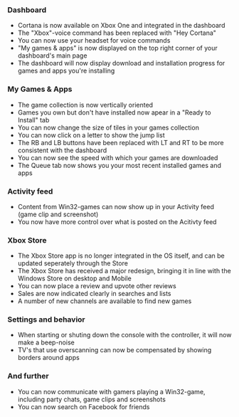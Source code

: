 ### Dashboard
- Cortana is now available on Xbox One and integrated in the dashboard
- The "Xbox"-voice command has been replaced with "Hey Cortana"
- You can now use your headset for voice commands
- "My games & apps" is now displayed on the top right corner of your dashboard's main page
- The dashboard will now display download and installation progress for games and apps you're installing

### My Games & Apps
- The game collection is now vertically oriented
- Games you own but don't have installed now apear in a "Ready to Install" tab
- You can now change the size of tiles in your games collection
- You can now click on a letter to show the jump list
- The RB and LB buttons have been replaced with LT and RT to be more consistent with the dashboard
- You can now see the speed with which your games are downloaded
- The Queue tab now shows you your most recent installed games and apps

### Activity feed
- Content from Win32-games can now show up in your Activity feed (game clip and screenshot)
- You now have more control over what is posted on the Acitivty feed

### Xbox Store
- The Xbox Store app is no longer integrated in the OS itself, and can be updated seperately through the Store
- The Xbox Store has received a major redesign, bringing it in line with the Windows Store on desktop and Mobile
- You can now place a review and upvote other reviews
- Sales are now indicated clearly in searches and lists
- A number of new channels are available to find new games

### Settings and behavior
- When starting or shuting down the console with the controller, it will now make a beep-noise
- TV's that use overscanning can now be compensated by showing borders around apps

### And further
- You can now communicate with gamers playing a Win32-game, including party chats, game clips and screenshots
- You can now search on Facebook for friends